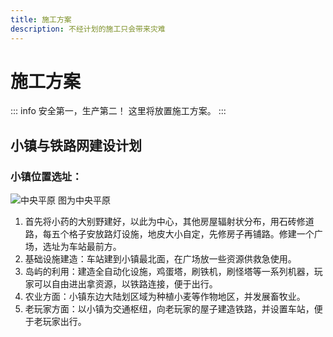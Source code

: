 ```yaml
---
title: 施工方案
description: 不经计划的施工只会带来灾难
---
```

# 施工方案
::: info 安全第一，生产第二！
这里将放置施工方案。
:::
## 小镇与铁路网建设计划<Badge type="tip" text="一期" /><Badge type="warning" text="基本建设完成" />
### 小镇位置选址：
![中央平原](/中央平原.jpg "简单示意图")
图为中央平原<br>
1. 首先将小药的大别野建好，以此为中心，其他房屋辐射状分布，用石砖修道路，每五个格子安放路灯设施，地皮大小自定，先修房子再铺路。修建一个广场，选址为车站最前方。<br>
1. 基础设施建造：车站建到小镇最北面，在广场放一些资源供救急使用。<br>
1. 岛屿的利用：建造全自动化设施，鸡蛋塔，刷铁机，刷怪塔等一系列机器，玩家可以自由进出拿资源，以铁路连接，便于出行。<br>
1. 农业方面：小镇东边大陆划区域为种植小麦等作物地区，并发展畜牧业。<br>
1. 老玩家方面：以小镇为交通枢纽，向老玩家的屋子建造铁路，并设置车站，便于老玩家出行。<br>